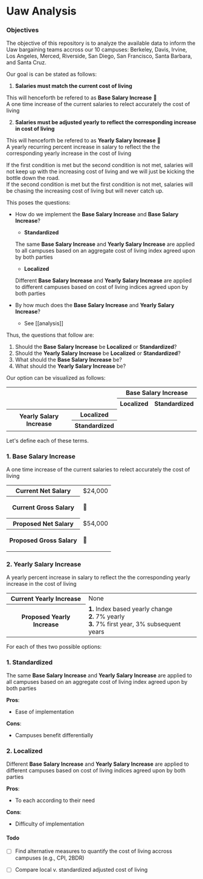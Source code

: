 # Uaw Analysis

### Objectives

The objective of this repository is to analyze the available data to inform the Uaw bargaining teams accross our 10 campuses: Berkeley, Davis, Irvine, 
Los Angeles, Merced, Riverside, San Diego, San Francisco, Santa Barbara, and Santa Cruz.

Our goal is can be stated as follows:

1. **Salaries must match the current cost of living**

This will henceforth be refered to as **Base Salary Increase** :pushpin: <br>
A one time increase of the current salaries to relect accurately the cost of living

2. **Salaries must be adjusted yearly to reflect the corresponding increase in cost of living**

This will henceforth be refered to as **Yearly Salary Increase** :pushpin: <br>
A yearly recurring percent increase in salary to reflect the the corresponding yearly increase in the cost of living

If the first condition is met but the second condition is not met, salaries will not keep up with the increasing cost of living and we will just be kicking the bottle down the road. <br>
If the second condition is met but the first condition is not met, salaries will be chasing the increasing cost of living but will never catch up.

This poses the questions:
- How do we implement the **Base Salary Increase** and **Base Salary Increase**?
    - **Standardized**

    The same **Base Salary Increase** and **Yearly Salary Increase** are applied to all campuses based on an aggregate cost of living index agreed upon by both parties

    - **Localized**

    Different **Base Salary Increase** and **Yearly Salary Increase** are applied to different campuses based on cost of living indices agreed upon by both parties

- By how much does the **Base Salary Increase** and **Yearly Salary Increase**?
    - See [[analysis]]

Thus, the questions that follow are:

1. Should the **Base Salary Increase** be **Localized** or **Standardized**?
2. Should the **Yearly Salary Increase** be **Localized** or **Standardized**?
3. What should the **Base Salary Increase** be?
4. What should the **Yearly Salary Increase** be?

Our option can be visualized as follows:

<table>
    <tr>
        <th rowspan=2 colspan=2></th>
        <th colspan=2>Base Salary Increase</th>
    </tr>
    <tr>
        <th colspan=1>Localized</th>
        <th colspan=1>Standardized</th>
    </tr>
    <tr>
        <th rowspan=2 colspan=1>Yearly Salary Increase</th>
        <th rowspan=1>Localized</th>
        <td rowspan=1></td>
        <td rowspan=1></td>
    </tr>
    <tr>
        <th rowspan="1">Standardized</th>
        <td rowspan="1"></td>
        <td rowspan="1"></td>
    </tr>
</table>

Let's define each of these terms.

### 1. Base Salary Increase

A one time increase of the current salaries to relect accurately the cost of living

<table>
    <tr>
        <th>Current Net Salary</th>
        <td>$24,000</td>
    </tr>
    <tr>
        <th>Current Gross Salary</th>
        <td> <p>&#128204;</p> </td>
    </tr>
    <tr>
        <th>Proposed Net Salary</th>
        <td> $54,000 </td>
    </tr>
    <tr>
        <th>Proposed Gross Salary</th>
        <td> <p>&#128204;</p> </td>
    </tr>
</table>

### 2. Yearly Salary Increase

A yearly percent increase in salary to reflect the the corresponding yearly increase in the cost of living

<table>
    <tr>
        <th>Current Yearly Increase</th>
        <td> None </td>
    </tr>
    <tr>
        <th>Proposed Yearly Increase</th>
        <td> 
            <b>1.</b> Index based yearly change <br>
            <b>2.</b> 7% yearly <br>
            <b>3.</b> 7% first year, 3% subsequent years <br>
        </td>
    </tr>
</table>

For each of thes two possible options:

### 1. Standardized

The same **Base Salary Increase** and **Yearly Salary Increase** are applied to all campuses based on an aggregate cost of living index agreed upon by both parties

**Pros**:
- Ease of implementation

**Cons**:
- Campuses benefit differentially

### 2. Localized

Different **Base Salary Increase** and **Yearly Salary Increase** are applied to different campuses based on cost of living indices agreed upon by both parties

**Pros**:
- To each according to their need

**Cons**:
- Difficulty of implementation

#### Todo

- [ ] Find alternative measures to quantify the cost of living accross campuses (e.g., CPI, 2BDR)
- [ ] Compare local v. standardized adjusted cost of living

